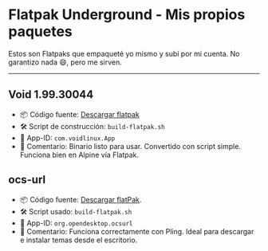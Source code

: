 # Flatpak Underground - Mis propios paquetes

Estos son Flatpaks que empaqueté yo mismo y subí por mi cuenta. No garantizo nada 😄, pero me sirven.

---

## Void 1.99.30044
- 📦 Código fuente: [Descargar flatpak](https://drive.google.com/file/d/1drfZLLhdyR1eXMp5f1jDmSR8FZFU5NYW/view?usp=sharing)
- 🛠️ Script de construcción: `build-flatpak.sh`
- 🧪 App-ID: `com.voidlinux.App`
- 💬 Comentario: Binario listo para usar. Convertido con script simple. Funciona bien en Alpine vía Flatpak.

## ocs-url
- 📦 Código fuente: [Descargar flatPak](https://drive.google.com/file/d/10C3UzlpYDwEqHUxC_UXjAxsf5J3LZ5py/view?usp=sharing).
- 🛠️ Script usado: `build-flatpak.sh`
- 🧪 App-ID: `org.opendesktop.ocsurl`
- 💬 Comentario: Funciona correctamente con Pling. Ideal para descargar e instalar temas desde el escritorio.
